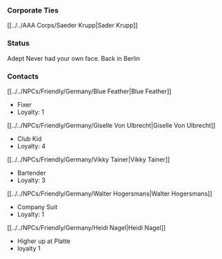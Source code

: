 ### Corporate Ties
[[../../AAA Corps/Saeder Krupp|Sader Krupp]]

### Status
Adept
Never had your own face.
Back in Berlin

### Contacts
[[../../NPCs/Friendly/Germany/Blue Feather|Blue Feather]]
- Fixer
- Loyalty: 1

[[../../NPCs/Friendly/Germany/Giselle Von Ulbrecht|Giselle Von Ulbrecht]]
- Club Kid
- Loyalty: 4

[[../../NPCs/Friendly/Germany/Vikky Tainer|Vikky Tainer]]
- Bartender
- Loyalty: 3

[[../../NPCs/Friendly/Germany/Walter Hogersmans|Walter Hogersmans]]
- Company Suit
- Loyalty: 1

[[../../NPCs/Friendly/Germany/Heidi Nagel|Heidi Nagel]]
- Higher up at Platte
- loyalty 1 